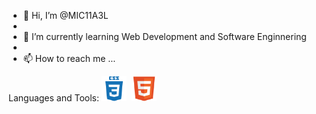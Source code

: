 - 👋 Hi, I’m @MIC11A3L
- <!--- 👀 I’m interested in ... --->
- 🌱 I’m currently learning Web Development and Software Enginnering
- <!---💞️ I’m looking to collaborate on ... --->
- 📫 How to reach me ...

<!---
MIC11A3L/MIC11A3L is a ✨ special ✨ repository because its `README.md` (this file) appears on your GitHub profile.
You can click the Preview link to take a look at your changes.
--->
Languages and Tools:  <img src="https://github.com/devicons/devicon/blob/master/icons/css3/css3-plain-wordmark.svg"  title="CSS3" alt="CSS" width="40" height="40"/>&nbsp;
  <img src="https://github.com/devicons/devicon/blob/master/icons/html5/html5-original.svg" title="HTML5" alt="HTML" width="40" height="40"/>&nbsp;
